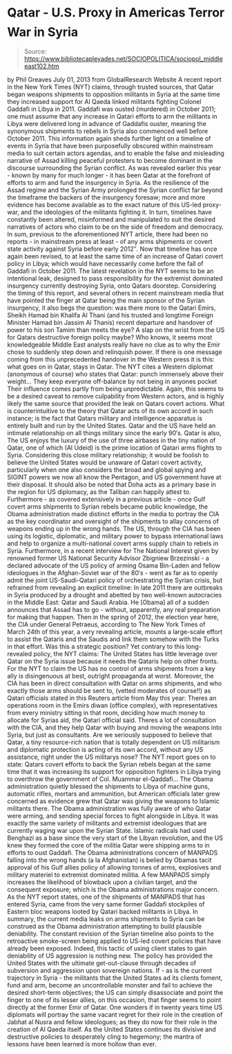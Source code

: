 # Qatar - U.S. Proxy in Americas Terror War in Syria

> Source: https://www.bibliotecapleyades.net/SOCIOPOLITICA/sociopol_middleeast102.htm

by Phil Greaves
July 01, 2013
from
GlobalResearch Website
A recent
report in the New York Times
(NYT) claims,
through trusted sources, that Qatar began weapons
shipments to opposition militants in Syria at the
same time they increased support for Al Qaeda
linked militants fighting Colonel Gaddafi in Libya
in 2011. Gaddafi was ousted (murdered) in October
2011; one must assume that any increase in Qatari
efforts to arm the militants in Libya were delivered
long in advance of Gaddafis ouster, meaning the
synonymous shipments to rebels in Syria also
commenced well before October 2011.
This information again sheds further light on a
timeline of events in Syria that have been purposefully obscured within
mainstream media to suit certain actors agendas, and to enable the false and
misleading narrative of Assad killing peaceful protesters to become
dominant in the discourse surrounding the Syrian conflict.
As was revealed earlier this year - known by many for much longer - it
has been Qatar at the forefront of efforts to arm and fund the insurgency in
Syria.
As the resilience of the Assad regime and the
Syrian Army prolonged the Syrian conflict far beyond the timeframe the
backers of the insurgency foresaw; more and more evidence has become
available as to the exact nature of this US-led proxy-war, and the
ideologies of the militants fighting it.
In turn, timelines have constantly been altered,
misinformed and manipulated to suit the desired narratives of actors who
claim to be on the side of freedom and democracy.
In sum, previous to the aforementioned NYT
article, there had been no reports - in mainstream press at least - of any
arms shipments or covert state activity against Syria before early 2012″.
Now that timeline has once again been revised,
to at least the same time of an increase of Qatari covert policy in Libya;
which would have necessarily come before
the fall of Gaddafi in October 2011.
The latest revelation in the NYT seems to be
an intentional leak, designed to pass responsibility for the extremist
dominated insurgency currently destroying Syria, onto Qatars doorstep.
Considering the timing of this report, and
several others in recent mainstream media that have pointed the finger at
Qatar being the main sponsor of the Syrian insurgency, it also begs the
question: was there more to the Qatari Emirs, Sheikh Hamad bin Khalifa
Al Thani (and his trusted and longtime Foreign Minister Hamad bin Jassim
Al Thanis) recent departure and handover of power to his son Tamim
than meets the eye? A slap on the wrist from the US for Qatars destructive
foreign policy maybe?
Who knows,
it seems most knowledgeable Middle East analysts really
have no clue as to why the Emir chose to suddenly step down and relinquish
power. If there is one message coming from this unprecedented handover in
the Western press it is this:
what goes on in Qatar, stays in Qatar.
The NYT cites a Western diplomat (anonymous of
course) who states that Qatar:
punch
immensely above their weight... They keep everyone off-balance by not
being in anyones pocket
Their influence comes partly from being
unpredictable.
Again, this seems to be a desired caveat to
remove culpability from Western actors, and is highly likely the same
source that provided the leak on Qatars covert actions.
What is counterintuitive to the theory that
Qatar acts of its own accord in such instance; is the fact that Qatars
military and intelligence apparatus is entirely built and run by the United
States. Qatar and the US have held an intimate relationship on all things
military since the early 90′s.
Qatar is also,
The US enjoys the luxury of the use of three
airbases in the tiny nation of Qatar, one of which (Al Udeid) is the
prime location of Qatari arms flights to Syria.
Considering this close military relationship; it
would be foolish to believe the United States would be unaware of Qatari
covert activity, particularly when one also considers the
broad and global spying and SIGINT powers we now all know the Pentagon,
and US government have at their disposal.
It should also be noted that Doha acts as a
primary base in the region for US diplomacy, as the
Taliban can happily attest to.
Furthermore -
as covered extensively in a previous article - once Gulf covert arms
shipments to Syrian rebels became public knowledge, the Obama
administration made distinct efforts in the media to portray the CIA as the
key coordinator and oversight of the shipments to allay concerns of
weapons ending up in the wrong hands.
The US, through the CIA has been using its
logistic, diplomatic, and military power to bypass international laws and
help to organize a multi-national covert arms supply chain to rebels in
Syria.
Furthermore, in
a recent interview for The National Interest given by renowned former US
National Security Advisor
Zbigniew Brzezinski - a declared advocate of the US policy of
arming Osama Bin-Laden and fellow ideologues in the Afghan-Soviet war of the
80′s - went as far as to openly admit the joint US-Saudi-Qatari policy of
orchestrating the Syrian crisis, but refrained from revealing an explicit
timeline:
In late 2011 there are outbreaks in Syria
produced by a drought and
abetted by two well-known autocracies in the Middle East: Qatar and
Saudi Arabia.
He [Obama] all of a sudden announces that
Assad has to go - without, apparently, any real preparation for making
that happen.
Then in the spring of 2012, the election
year here, the CIA under General Petraeus, according to The New York
Times of March 24th of this year, a very revealing
article, mounts a large-scale effort to assist the Qataris and the
Saudis and link them somehow with the Turks in that effort.
Was this a strategic position?
Yet contrary to this long-revealed policy, the
NYT claims:
The
United States has little leverage over Qatar on the Syria issue because
it needs the Qataris help on other fronts.
For the NYT to claim the US has no control of
arms shipments from a key ally is disingenuous at best, outright propaganda
at worst.
Moreover, the CIA has been in direct
consultation with Qatar on arms shipments, and who exactly those arms
should be sent to, (vetted moderates of course!!) as Qatari officials
stated in this
Reuters article from May this year:
Theres an operations room in the
Emirs diwan (office complex), with representatives from every ministry
sitting in that room, deciding how much money to allocate for Syrias
aid, the Qatari official said.
Theres a lot of consultation with the CIA, and they help
Qatar with buying and moving the weapons into Syria, but just as
consultants.
Are we seriously supposed to believe that Qatar,
a tiny resource-rich nation that is totally dependent on US militarism and
diplomatic protection is acting of its own accord, without any US
assistance, right under the US militarys nose?
The NYT report goes on to state:
Qatars
covert efforts to back the Syrian rebels began at the same time that it
was increasing its support for opposition fighters in Libya trying to
overthrow the government of Col. Muammar el-Qaddafi...
The Obama administration quietly blessed the
shipments to Libya of machine guns, automatic rifles, mortars and
ammunition, but American officials later grew concerned as evidence grew
that Qatar was giving the weapons to Islamic militants there.
The
Obama
administration was fully aware of who
Qatar were arming, and sending
special forces to fight alongside in Libya.
It was exactly the same variety of militants and
extremist ideologues that are currently waging war upon the Syrian State.
Islamic radicals had used Benghazi as a base since the very start of the
Libyan revolution, and the US knew they formed the core of the militia
Qatar were shipping arms to in efforts to oust Gaddafi.
The Obama administrations concern of
MANPADS falling into the wrong hands (a
la Afghanistan) is belied by Obamas tacit approval of his Gulf allies
policy of allowing tonnes of arms, explosives and military materiel to
extremist dominated militia.
A few MANPADS simply increases the likelihood of
blowback upon a civilian target, and the consequent exposure; which is the
Obama administrations major concern. As the NYT report states, one of the
shipments of MANPADS that has entered Syria, came from the very same former
Gaddafi stockpiles of Eastern bloc weapons looted by Qatari backed militants
in Libya.
In summary, the current media leaks on arms
shipments to Syria can be construed as the Obama administration attempting
to build plausible deniability.
The constant revision of the Syrian timeline
also points to the retroactive smoke-screen being applied to
US-led covert policies that have already been exposed. Indeed, this
tactic of using client states to gain deniability of US aggression is
nothing new.
The policy has provided the United States with
the ultimate get-out-clause through decades of subversion and aggression
upon sovereign nations.
If - as is the current trajectory in Syria - the
militants that the United States ad its clients foment, fund and arm, become
an uncontrollable monster and fail to achieve the desired short-term
objectives; the US can simply disassociate and point the finger to one of
its lesser allies, on this occasion, that finger seems to point directly at
the former Emir of Qatar.
One wonders if in twenty years time US
diplomats will portray the same vacant regret for their role in the
creation of Jabhat al Nusra and fellow ideologues; as they do now for
their role in the creation of Al Qaeda itself.
As the United States continues its divisive and
destructive policies to desperately cling to hegemony; the mantra of
lessons have been learned is more hollow than ever.
